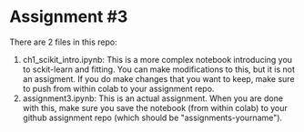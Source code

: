 # Assignment #3
There are 2 files in this repo:
1)  ch1_scikit_intro.ipynb:  This is a more complex notebook introducing you to sckit-learn and fitting.   You can make modifications to this, but it is not an assigment.  If you do make changes that you want to keep, make sure to push from within colab to your assignment repo.
2)  assignment3.ipynb:  This is an actual assignment.   When you are done with this, make sure you save the notebook (from within colab) to your github assignment repo (which should be "assignments-yourname").
